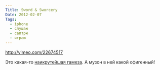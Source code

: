 ```yaml
---
Title: Sword & Sworcery
Date: 2012-02-07
Tags:
  - iphone
  - слушаю
  - саптрю
  - играю
---
```


http://vimeo.com/22674517

Это какая-то [наикрутейшая гамеза](http://www.swordandsworcery.com/). А музон в ней какой офигенный!